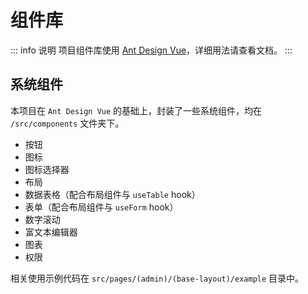 # 组件库

::: info 说明
项目组件库使用 [Ant Design Vue](https://antdv.com/components/overview-cn)，详细用法请查看文档。
:::

## 系统组件

本项目在 `Ant Design Vue` 的基础上，封装了一些系统组件，均在 `/src/components` 文件夹下。

- 按钮
- 图标
- 图标选择器
- 布局
- 数据表格（配合布局组件与 `useTable` hook）
- 表单（配合布局组件与 `useForm` hook）
- 数字滚动
- 富文本编辑器
- 图表
- 权限

相关使用示例代码在 `src/pages/(admin)/(base-layout)/example` 目录中。
